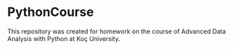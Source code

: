 # PythonCourse
This repository was created for homework on the course of Advanced Data Analysis with Python at Koç University.
